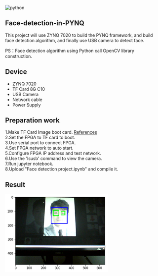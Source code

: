 ![python](https://github.com/Xilinx/PYNQ/workflows/Python/badge.svg)  

## Face-detection-in-PYNQ
This project will use ZYNQ 7020 to build the PYNQ framework, and build face detection algorithm, and finally use USB camera to detect face.

PS：Face detection algorithm using Python call OpenCV library construction.

## Device
-	ZYNQ 7020  
-	TF Card 8G C10  
-	USB Camera  
-	Network cable  
-	Power Supply  


## Preparation work
1.Make TF Card Image boot card. [References](https://blog.csdn.net/quhai1340/article/details/102799896)  
2.Set the FPGA to TF card to boot.  
3.Use serial port to connect FPGA.  
4.Set FPGA network to auto start.  
5.Configure FPGA IP address and test network.  
6.Use the 'lsusb' command to view the camera.  
7.Run jupyter notebook.    
8.Upload "Face detection project.ipynb" and compile it.


## Result
![python](https://github.com/XS30/Face-detection-in-PYNQ/blob/main/Output%20image/img1.png?raw=true)
